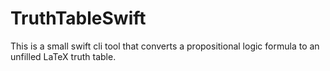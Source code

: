 #  TruthTableSwift

This is a small swift cli tool that converts a propositional logic formula to an unfilled LaTeX truth table.
